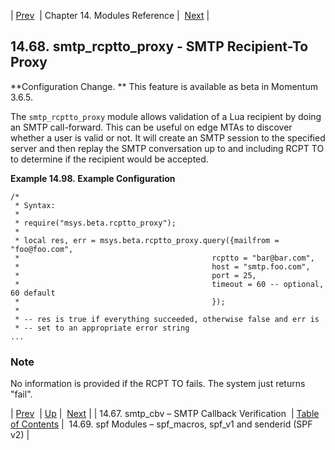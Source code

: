 | [Prev](modules.smtp_cbv)  | Chapter 14. Modules Reference |  [Next](modules.spf) |

## 14.68. smtp_rcptto_proxy - SMTP Recipient-To Proxy

<a class="indexterm" name="idp21395952"></a>

**Configuration Change. ** This feature is available as beta in Momentum 3.6.5.

The `smtp_rcptto_proxy` module allows validation of a Lua recipient by doing an SMTP call-forward. This can be useful on edge MTAs to discover whether a user is valid or not. It will create an SMTP session to the specified server and then replay the SMTP conversation up to and including RCPT TO to determine if the recipient would be accepted.

<a name="modules.smtp_rcptto_proxy.example"></a>

**Example 14.98. Example Configuration**

```
/*
 * Syntax:
 *
 * require("msys.beta.rcptto_proxy");
 *
 * local res, err = msys.beta.rcptto_proxy.query({mailfrom = "foo@foo.com",
 *                                           rcptto = "bar@bar.com",
 *                                           host = "smtp.foo.com",
 *                                           port = 25,
 *                                           timeout = 60 -- optional, 60 default
 *                                           });
 *
 * -- res is true if everything succeeded, otherwise false and err is
 * -- set to an appropriate error string
...
```

### Note

No information is provided if the RCPT TO fails. The system just returns "fail".

| [Prev](modules.smtp_cbv)  | [Up](modules) |  [Next](modules.spf) |
| 14.67. smtp_cbv – SMTP Callback Verification  | [Table of Contents](index) |  14.69. spf Modules – spf_macros, spf_v1 and senderid (SPF v2) |
